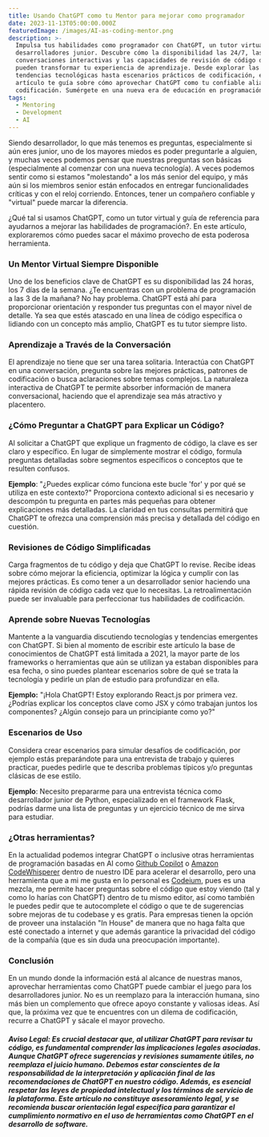 ```yaml
---
title: Usando ChatGPT como tu Mentor para mejorar como programador
date: 2023-11-13T05:00:00.000Z
featuredImage: /images/AI-as-coding-mentor.png
description: >-
  Impulsa tus habilidades como programador con ChatGPT, un tutor virtual para
  desarrolladores junior. Descubre cómo la disponibilidad las 24/7, las
  conversaciones interactivas y las capacidades de revisión de código de ChatGPT
  pueden transformar tu experiencia de aprendizaje. Desde explorar las últimas
  tendencias tecnológicas hasta escenarios prácticos de codificación, este
  artículo te guía sobre cómo aprovechar ChatGPT como tu confiable aliado en la
  codificación. Sumérgete en una nueva era de educación en programación
tags:
  - Mentoring
  - Development
  - AI
---
```


Siendo desarrollador, lo que más tenemos es preguntas, especialmente si aún eres junior, uno de los mayores miedos es poder preguntarle a alguien, y muchas veces podemos pensar que nuestras preguntas son básicas (especialmente al comenzar con una nueva tecnología).  A veces podemos sentir como si estamos "molestando" a los más senior del equipo, y más aún si los miembros senior están enfocados en entregar funcionalidades críticas y con el reloj corriendo.  Entonces, tener un compañero confiable y "virtual" puede marcar la diferencia.

¿Qué tal si usamos ChatGPT, como un tutor virtual y guía de referencia para ayudarnos a mejorar las habilidades de programación?. En este artículo, exploraremos cómo puedes sacar el máximo provecho de esta poderosa herramienta.

### Un Mentor Virtual Siempre Disponible

Uno de los beneficios clave de ChatGPT es su disponibilidad las 24 horas, los 7 días de la semana. ¿Te encuentras con un problema de programación a las 3 de la mañana? No hay problema. ChatGPT está ahí para proporcionar orientación y responder tus preguntas con el mayor nivel de detalle. Ya sea que estés atascado en una línea de código específica o lidiando con un concepto más amplio, ChatGPT es tu tutor siempre listo.

### Aprendizaje a Través de la Conversación

El aprendizaje no tiene que ser una tarea solitaria. Interactúa con ChatGPT en una conversación, pregunta sobre las mejores prácticas, patrones de codificación o busca aclaraciones sobre temas complejos. La naturaleza interactiva de ChatGPT te permite absorber información de manera conversacional, haciendo que el aprendizaje sea más atractivo y placentero.

### ¿Cómo Preguntar a ChatGPT para Explicar un Código?

Al solicitar a ChatGPT que explique un fragmento de código, la clave es ser claro y específico. En lugar de simplemente mostrar el código, formula preguntas detalladas sobre segmentos específicos o conceptos que te resulten confusos.

**Ejemplo**: "¿Puedes explicar cómo funciona este bucle 'for' y por qué se utiliza en este contexto?" Proporciona contexto adicional si es necesario y descompón tu pregunta en partes más pequeñas para obtener explicaciones más detalladas. La claridad en tus consultas permitirá que ChatGPT te ofrezca una comprensión más precisa y detallada del código en cuestión.

### Revisiones de Código Simplificadas

Carga fragmentos de tu código y deja que ChatGPT lo revise. Recibe ideas sobre cómo mejorar la eficiencia, optimizar la lógica y cumplir con las mejores prácticas. Es como tener a un desarrollador senior haciendo una rápida revisión de código cada vez que lo necesitas. La retroalimentación puede ser invaluable para perfeccionar tus habilidades de codificación.

### Aprende sobre Nuevas Tecnologías

Mantente a la vanguardia discutiendo tecnologías y tendencias emergentes con ChatGPT. Si bien al momento de escribir este artículo la base de conocimientos de ChatGPT está limitada a 2021, la mayor parte de los frameworks o herramientas que aún se utilizan ya estaban disponibles para esa fecha, o sino puedes plantear escenarios sobre de qué se trata la tecnología y pedirle un plan de estudio para profundizar en ella.

**Ejemplo:**
"¡Hola ChatGPT! Estoy explorando React.js por primera vez. ¿Podrías explicar los conceptos clave como JSX y cómo trabajan juntos los componentes? ¿Algún consejo para un principiante como yo?"

### Escenarios de Uso

Considera crear escenarios para simular desafíos de codificación, por ejemplo estás preparándote para una entrevista de trabajo y quieres practicar, puedes pedirle que te describa problemas típicos y/o preguntas clásicas de ese estilo.  

**Ejemplo**:  Necesito prepararme para una entrevista técnica como desarrollador junior de Python, especializado en el framework Flask, podrías darme una lista de preguntas y un ejercicio técnico de me sirva para estudiar.

### ¿Otras herramientas?

En la actualidad podemos integrar ChatGPT o inclusive otras herramientas de programación basadas en AI como [Github Copilot](https://github.com/features/copilot "Github Copilot") o [Amazon CodeWhisperer](https://aws.amazon.com/codewhisperer "AWS Code Whisperer") dentro de nuestro IDE para acelerar el desarrollo, pero una herramienta que a mi me gusta en lo personal es [Codeium](https://codeium.com/ "Codeium AI tool"), pues es una mezcla, me permite hacer preguntas sobre el código que estoy viendo (tal y como lo harías con ChatGPT) dentro de tu mismo editor, así como también le puedes pedir que te autocomplete el código o que te de sugerencias sobre mejoras de tu codebase y es gratis.  Para empresas tienen la opción de proveer una instalación "In House" de manera que no haga falta que esté conectado a internet y que además garantice la privacidad del código de la compañía (que es sin duda una preocupación importante).

### Conclusión

En un mundo donde la información está al alcance de nuestras manos, aprovechar herramientas como ChatGPT puede cambiar el juego para los desarrolladores junior. No es un reemplazo para la interacción humana, sino más bien un complemento que ofrece apoyo constante y valiosas ideas. Así que, la próxima vez que te encuentres con un dilema de codificación, recurre a ChatGPT y sácale el mayor provecho.

##### **Aviso Legal:**&#xA;Es crucial destacar que, al utilizar ChatGPT para revisar tu código, es fundamental comprender las implicaciones legales asociadas. Aunque ChatGPT ofrece sugerencias y revisiones sumamente útiles, no reemplaza el juicio humano.  Debemos estar conscientes de la responsabilidad de la interpretación y aplicación final de las recomendaciones de ChatGPT en nuestro código.  Además, es esencial respetar las leyes de propiedad intelectual y los términos de servicio de la plataforma.  Este artículo no constituye asesoramiento legal, y se recomienda buscar orientación legal específica para garantizar el cumplimiento normativo en el uso de herramientas como ChatGPT en el desarrollo de software.
